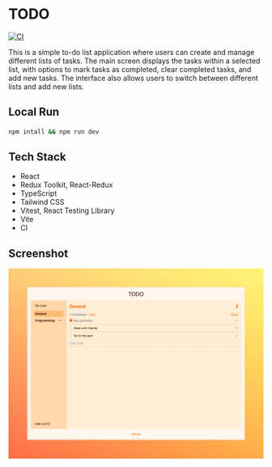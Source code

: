 # TODO

[![CI](https://github.com/amalumian/ta-todo/actions/workflows/ci.yml/badge.svg)](https://github.com/amalumian/ta-todo/actions/workflows/ci.yml)

This is a simple to-do list application where users can create and manage different lists of tasks. The main screen displays the tasks within a selected list, with options to mark tasks as completed, clear completed tasks, and add new tasks. The interface also allows users to switch between different lists and add new lists.

## Local Run

```bash
npm intall && npm run dev
```

## Tech Stack

- React
- Redux Toolkit, React-Redux
- TypeScript
- Tailwind CSS
- Vitest, React Testing Library
- Vite
- CI

## Screenshot

![Screenshot](./screenshot.jpeg)

